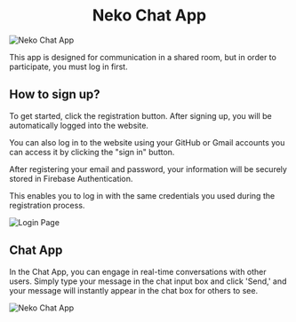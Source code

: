 <h1 style="text-align: center;">Neko Chat App</h1>

![Neko Chat App](../../photo/Neko-chat-App.png)

This app is designed for communication in a shared room, but in order to participate, you must log in first.

## How to sign up?

To get started, click the registration button. After signing up, you will be automatically logged into the website.

You can also log in to the website using your GitHub or Gmail accounts you can access it by clicking the "sign in" button.

After registering your email and password, your information will be securely stored in Firebase Authentication.

This enables you to log in with the same credentials you used during the registration process.

![Login Page](../../photo/login%20neko.png)

## Chat App

In the Chat App, you can engage in real-time conversations with other users.
Simply type your message in the chat input box and click 'Send,'
and your message will instantly appear in the chat box for others to see.

![Neko Chat App](../photo/neko%20chat%20pic.png)
